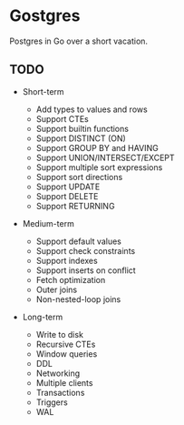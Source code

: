 # Gostgres

Postgres in Go over a short vacation.

## TODO

- Short-term
    - Add types to values and rows
    - Support CTEs
    - Support builtin functions
    - Support DISTINCT (ON)
    - Support GROUP BY and HAVING
    - Support UNION/INTERSECT/EXCEPT
    - Support multiple sort expressions
    - Support sort directions
    - Support UPDATE
    - Support DELETE
    - Support RETURNING

- Medium-term
    - Support default values
    - Support check constraints
    - Support indexes
    - Support inserts on conflict
    - Fetch optimization
    - Outer joins
    - Non-nested-loop joins

- Long-term
    - Write to disk
    - Recursive CTEs
    - Window queries
    - DDL
    - Networking
    - Multiple clients
    - Transactions
    - Triggers
    - WAL
